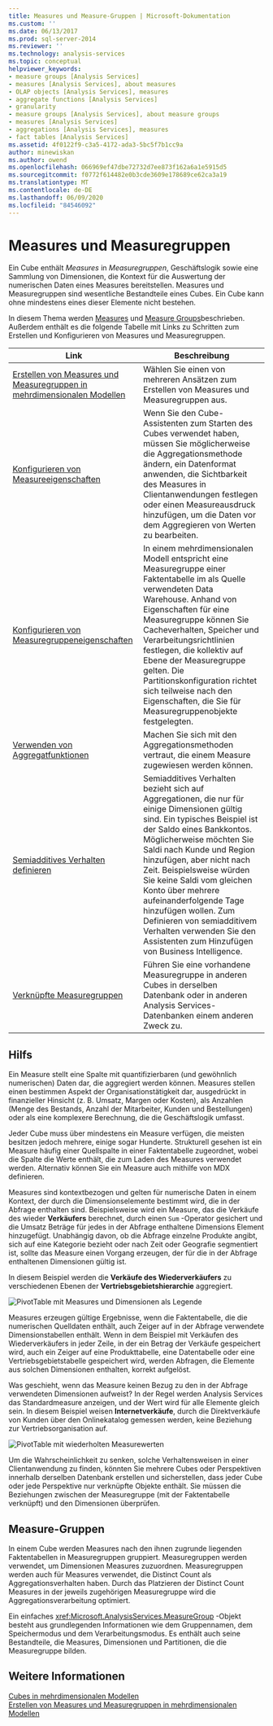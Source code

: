 ```yaml
---
title: Measures und Measure-Gruppen | Microsoft-Dokumentation
ms.custom: ''
ms.date: 06/13/2017
ms.prod: sql-server-2014
ms.reviewer: ''
ms.technology: analysis-services
ms.topic: conceptual
helpviewer_keywords:
- measure groups [Analysis Services]
- measures [Analysis Services], about measures
- OLAP objects [Analysis Services], measures
- aggregate functions [Analysis Services]
- granularity
- measure groups [Analysis Services], about measure groups
- measures [Analysis Services]
- aggregations [Analysis Services], measures
- fact tables [Analysis Services]
ms.assetid: 4f0122f9-c3a5-4172-ada3-5bc5f7b1cc9a
author: minewiskan
ms.author: owend
ms.openlocfilehash: 066969ef47dbe72732d7ee873f162a6a1e5915d5
ms.sourcegitcommit: f0772f614482e0b3cde3609e178689ce62ca3a19
ms.translationtype: MT
ms.contentlocale: de-DE
ms.lasthandoff: 06/09/2020
ms.locfileid: "84546092"
---
```

# <a name="measures-and-measure-groups"></a>Measures und Measuregruppen
  Ein Cube enthält *Measures* in *Measuregruppen*, Geschäftslogik sowie eine Sammlung von Dimensionen, die Kontext für die Auswertung der numerischen Daten eines Measures bereitstellen. Measures und Measuregruppen sind wesentliche Bestandteile eines Cubes. Ein Cube kann ohne mindestens eines dieser Elemente nicht bestehen.  
  
 In diesem Thema werden [Measures](#bkmk_measure) und [Measure Groups](#bkmk_mg)beschrieben. Außerdem enthält es die folgende Tabelle mit Links zu Schritten zum Erstellen und Konfigurieren von Measures und Measuregruppen.  
  
|**Link**|**Beschreibung**|  
|--------------|---------------------|  
|[Erstellen von Measures und Measuregruppen in mehrdimensionalen Modellen](create-measures-and-measure-groups-in-multidimensional-models.md)|Wählen Sie einen von mehreren Ansätzen zum Erstellen von Measures und Measuregruppen aus.|  
|[Konfigurieren von Measureeigenschaften](configure-measure-properties.md)|Wenn Sie den Cube-Assistenten zum Starten des Cubes verwendet haben, müssen Sie möglicherweise die Aggregationsmethode ändern, ein Datenformat anwenden, die Sichtbarkeit des Measures in Clientanwendungen festlegen oder einen Measureausdruck hinzufügen, um die Daten vor dem Aggregieren von Werten zu bearbeiten.|  
|[Konfigurieren von Measuregruppeneigenschaften](configure-measure-group-properties.md)|In einem mehrdimensionalen Modell entspricht eine Measuregruppe einer Faktentabelle im als Quelle verwendeten Data Warehouse. Anhand von Eigenschaften für eine Measuregruppe können Sie Cacheverhalten, Speicher und Verarbeitungsrichtlinien festlegen, die kollektiv auf Ebene der Measuregruppe gelten. Die Partitionskonfiguration richtet sich teilweise nach den Eigenschaften, die Sie für Measuregruppenobjekte festgelegten.|  
|[Verwenden von Aggregatfunktionen](use-aggregate-functions.md)|Machen Sie sich mit den Aggregationsmethoden vertraut, die einem Measure zugewiesen werden können.|  
|[Semiadditives Verhalten definieren](define-semiadditive-behavior.md)|Semiadditives Verhalten bezieht sich auf Aggregationen, die nur für einige Dimensionen gültig sind. Ein typisches Beispiel ist der Saldo eines Bankkontos. Möglicherweise möchten Sie Saldi nach Kunde und Region hinzufügen, aber nicht nach Zeit. Beispielsweise würden Sie keine Saldi vom gleichen Konto über mehrere aufeinanderfolgende Tage hinzufügen wollen. Zum Definieren von semiadditivem Verhalten verwenden Sie den Assistenten zum Hinzufügen von Business Intelligence.|  
|[Verknüpfte Measuregruppen](linked-measure-groups.md)|Führen Sie eine vorhandene Measuregruppe in anderen Cubes in derselben Datenbank oder in anderen Analysis Services-Datenbanken einem anderen Zweck zu.|  
  
##  <a name="measures"></a><a name="bkmk_measure"></a>Hilfs  
 Ein Measure stellt eine Spalte mit quantifizierbaren (und gewöhnlich numerischen) Daten dar, die aggregiert werden können. Measures stellen einen bestimmen Aspekt der Organisationstätigkeit dar, ausgedrückt in finanzieller Hinsicht (z. B. Umsatz, Margen oder Kosten), als Anzahlen (Menge des Bestands, Anzahl der Mitarbeiter, Kunden und Bestellungen) oder als eine komplexere Berechnung, die die Geschäftslogik umfasst.  
  
 Jeder Cube muss über mindestens ein Measure verfügen, die meisten besitzen jedoch mehrere, einige sogar Hunderte. Strukturell gesehen ist ein Measure häufig einer Quellspalte in einer Faktentabelle zugeordnet, wobei die Spalte die Werte enthält, die zum Laden des Measures verwendet werden. Alternativ können Sie ein Measure auch mithilfe von MDX definieren.  
  
 Measures sind kontextbezogen und gelten für numerische Daten in einem Kontext, der durch die Dimensionselemente bestimmt wird, die in der Abfrage enthalten sind. Beispielsweise wird ein Measure, das die Verkäufe des wieder **Verkäufers** berechnet, durch einen `Sum` -Operator gesichert und die Umsatz Beträge für jedes in der Abfrage enthaltene Dimensions Element hinzugefügt. Unabhängig davon, ob die Abfrage einzelne Produkte angibt, sich auf eine Kategorie bezieht oder nach Zeit oder Geografie segmentiert ist, sollte das Measure einen Vorgang erzeugen, der für die in der Abfrage enthaltenen Dimensionen gültig ist.  
  
 In diesem Beispiel werden die **Verkäufe des Wiederverkäufers** zu verschiedenen Ebenen der **Vertriebsgebietshierarchie** aggregiert.  
  
 ![PivotTable mit Measures und Dimensionen als Legende](../media/ssas-keyconcepts-pivot1-measures-dimensions.png "PivotTable mit Measures und Dimensionen als Legende")  
  
 Measures erzeugen gültige Ergebnisse, wenn die Faktentabelle, die die numerischen Quelldaten enthält, auch Zeiger auf in der Abfrage verwendete Dimensionstabellen enthält. Wenn in dem Beispiel mit Verkäufen des Wiederverkäufers in jeder Zeile, in der ein Betrag der Verkäufe gespeichert wird, auch ein Zeiger auf eine Produkttabelle, eine Datentabelle oder eine Vertriebsgebietstabelle gespeichert wird, werden Abfragen, die Elemente aus solchen Dimensionen enthalten, korrekt aufgelöst.  
  
 Was geschieht, wenn das Measure keinen Bezug zu den in der Abfrage verwendeten Dimensionen aufweist? In der Regel werden Analysis Services das Standardmeasure anzeigen, und der Wert wird für alle Elemente gleich sein. In diesem Beispiel weisen **Internetverkäufe**, durch die Direktverkäufe von Kunden über den Onlinekatalog gemessen werden, keine Beziehung zur Vertriebsorganisation auf.  
  
 ![PivotTable mit wiederholten Measurewerten](../media/ssas-unrelatedmeasure.PNG "PivotTable mit wiederholten Measurewerten")  
  
 Um die Wahrscheinlichkeit zu senken, solche Verhaltensweisen in einer Clientanwendung zu finden, könnten Sie mehrere Cubes oder Perspektiven innerhalb derselben Datenbank erstellen und sicherstellen, dass jeder Cube oder jede Perspektive nur verknüpfte Objekte enthält. Sie müssen die Beziehungen zwischen der Measuregruppe (mit der Faktentabelle verknüpft) und den Dimensionen überprüfen.  
  
##  <a name="measure-groups"></a><a name="bkmk_mg"></a>Measure-Gruppen  
 In einem Cube werden Measures nach den ihnen zugrunde liegenden Faktentabellen in Measuregruppen gruppiert. Measuregruppen werden verwendet, um Dimensionen Measures zuzuordnen. Measuregruppen werden auch für Measures verwendet, die Distinct Count als Aggregationsverhalten haben. Durch das Platzieren der Distinct Count Measures in der jeweils zugehörigen Measuregruppe wird die Aggregationsverarbeitung optimiert.  
  
 Ein einfaches <xref:Microsoft.AnalysisServices.MeasureGroup> -Objekt besteht aus grundlegenden Informationen wie dem Gruppennamen, dem Speichermodus und dem Verarbeitungsmodus. Es enthält auch seine Bestandteile, die Measures, Dimensionen und Partitionen, die die Measuregruppe bilden.  
  
## <a name="see-also"></a>Weitere Informationen  
 [Cubes in mehrdimensionalen Modellen](cubes-in-multidimensional-models.md)   
 [Erstellen von Measures und Measuregruppen in mehrdimensionalen Modellen](create-measures-and-measure-groups-in-multidimensional-models.md)  
  
  
